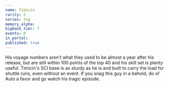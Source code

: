 ```yaml
---
name: Timicin
rarity: 5
series: tng
memory_alpha:
bigbook_tier: 7
events: 0
in_portal:
published: true
---
```


His voyage numbers aren't what they used to be almost a year after his release, but are still within 100 points of the top 40 and his skill set is plenty useful. Timicin's SCI base is as sturdy as he is and built to carry the load for shuttle runs, even without an event. If you snag this guy in a behold, do ol' Auto a favor and go watch his tragic episode.
